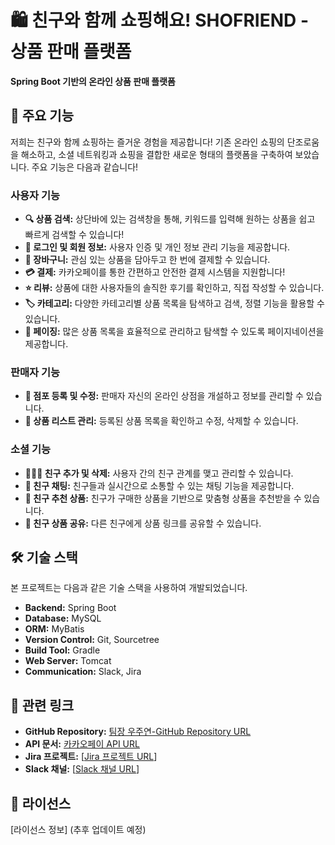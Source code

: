 # 🛍️ 친구와 함께 쇼핑해요! SHOFRIEND - 상품 판매 플랫폼

**Spring Boot 기반의 온라인 상품 판매 플랫폼**

## 🚀 주요 기능

저희는 친구와 함께 쇼핑하는 즐거운 경험을 제공합니다! 기존 온라인 쇼핑의 단조로움을 해소하고, 소셜 네트워킹과 쇼핑을 결합한 새로운 형태의 플랫폼을 구축하여 보았습니다. 주요 기능은 다음과 같습니다!

### 사용자 기능

  * **🔍 상품 검색:** 상단바에 있는 검색창을 통해, 키워드를 입력해 원하는 상품을 쉽고 빠르게 검색할 수 있습니다!
  * **👤 로그인 및 회원 정보:** 사용자 인증 및 개인 정보 관리 기능을 제공합니다.
  * **🛒 장바구니:** 관심 있는 상품을 담아두고 한 번에 결제할 수 있습니다.
  * **💳 결제:** 카카오페이를 통한 간편하고 안전한 결제 시스템을 지원합니다!
  * **⭐ 리뷰:** 상품에 대한 사용자들의 솔직한 후기를 확인하고, 직접 작성할 수 있습니다.
  * **🏷️ 카테고리:** 다양한 카테고리별 상품 목록을 탐색하고 검색, 정렬 기능을 활용할 수 있습니다.
  * **📄 페이징:** 많은 상품 목록을 효율적으로 관리하고 탐색할 수 있도록 페이지네이션을 제공합니다.

### 판매자 기능

  * **🏪 점포 등록 및 수정:** 판매자 자신의 온라인 상점을 개설하고 정보를 관리할 수 있습니다.
  * **📝 상품 리스트 관리:** 등록된 상품 목록을 확인하고 수정, 삭제할 수 있습니다.

### 소셜 기능

  * **🧑‍🤝‍🧑 친구 추가 및 삭제:** 사용자 간의 친구 관계를 맺고 관리할 수 있습니다.
  * **💬 친구 채팅:** 친구들과 실시간으로 소통할 수 있는 채팅 기능을 제공합니다.
  * **🎁 친구 추천 상품:** 친구가 구매한 상품을 기반으로 맞춤형 상품을 추천받을 수 있습니다.
  * **🎁 친구 상품 공유:** 다른 친구에게 상품 링크를 공유할 수 있습니다.


## 🛠️ 기술 스택

본 프로젝트는 다음과 같은 기술 스택을 사용하여 개발되었습니다.

  * **Backend:** Spring Boot
  * **Database:** MySQL
  * **ORM:** MyBatis
  * **Version Control:** Git, Sourcetree
  * **Build Tool:** Gradle
  * **Web Server:** Tomcat
  * **Communication:** Slack, Jira

## 🔗 관련 링크

  * **GitHub Repository:** [팀장 우주연-GitHub Repository URL](https://github.com/Wjyuy/Shofriend_boot) 
  * **API 문서:** [카카오페이 API URL](https://developers.kakaopay.com/)
  * **Jira 프로젝트:** [[Jira 프로젝트 URL](https://khproject3.atlassian.net/)]
  * **Slack 채널:** [[Slack 채널 URL](https://khproject3hq.slack.com/)] 


## 📜 라이선스

[라이선스 정보] (추후 업데이트 예정)